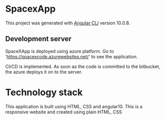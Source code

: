 # SpacexApp

This project was generated with [Angular CLI](https://github.com/angular/angular-cli) version 10.0.8.

## Development server

SpaceXApp is deployed using azure platform. Go to 'https://spacexcode.azurewebsites.net/' to see the application.

CI/CD is implemented. As soon as the code is committed to the bitbucket, the azure deploys it on to the server.

# Technology stack

This application is built using HTML, CSS and angular10. This is a responsive website and created using plain HTML, CSS


